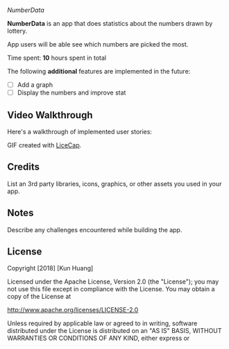 *NumberData*

**NumberData** is an app that does statistics about the numbers drawn by lottery.

App users will be able see which numbers are picked the most.

Time spent: **10** hours spent in total

The following **additional** features are implemented in the future:

- [ ] Add a graph
- [ ] Display the numbers and improve stat

## Video Walkthrough

Here's a walkthrough of implemented user stories:



GIF created with [LiceCap](http://www.cockos.com/licecap/).

## Credits

List an 3rd party libraries, icons, graphics, or other assets you used in your app.



## Notes

Describe any challenges encountered while building the app.

## License

Copyright [2018] [Kun Huang]

Licensed under the Apache License, Version 2.0 (the "License");
you may not use this file except in compliance with the License.
You may obtain a copy of the License at

http://www.apache.org/licenses/LICENSE-2.0

Unless required by applicable law or agreed to in writing, software
distributed under the License is distributed on an "AS IS" BASIS,
WITHOUT WARRANTIES OR CONDITIONS OF ANY KIND, either express or 
